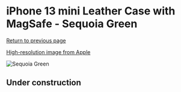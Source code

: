 # iPhone 13 mini Leather Case with MagSafe - Sequoia Green

[Return to previous page](/iphone_13)

[High-resolution image from Apple](https://store.storeimages.cdn-apple.com/8756/as-images.apple.com/is/MM0J3?wid=4500&hei=4500&fmt=png)

<div style="width: 512px"><img src="/almost_uncompressed/MM0J3.webp" alt="Sequoia Green"></div>

## Under construction

